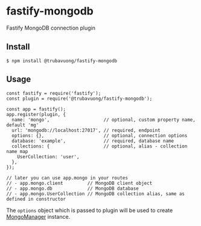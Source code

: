 # fastify-mongodb

Fastify MongoDB connection plugin

## Install

```
$ npm install @trubavuong/fastify-mongodb
```

## Usage

```
const fastify = require('fastify');
const plugin = require('@trubavuong/fastify-mongodb');

const app = fastify();
app.register(plugin, {
  name: 'mongo',                    // optional, custom property name, default 'mg'
  url: 'mongodb://localhost:27017', // required, endpoint
  options: {},                      // optional, connection options
  database: 'example',              // required, database name
  collections: {                    // optional, alias - collection name map
    UserCollection: 'user',
  },
});

// later you can use app.mongo in your routes
// - app.mongo.client         // MongoDB client object
// - app.mongo.db             // MongoDB database
// - app.mongo.UserCollection // MongoDB collection alias, same as defined in constructor
```

The `options` object which is passed to plugin will be used to create [MongoManager](https://github.com/trubavuong/mongodb#constructor) instance.
